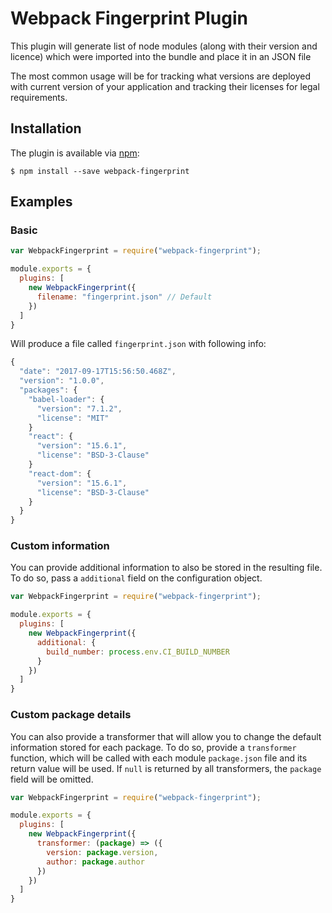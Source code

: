 Webpack Fingerprint Plugin
====================

This plugin will generate list of node modules (along with their version and licence)
which were imported into the bundle and place it in an JSON file

The most common usage will be for tracking what versions are deployed with current version
of your application and tracking their licenses for legal requirements.

## Installation

The plugin is available via [npm](https://www.npmjs.com/package/webpack-fingerprint):

```
$ npm install --save webpack-fingerprint
```

## Examples

### Basic

```js
var WebpackFingerprint = require("webpack-fingerprint");

module.exports = {
  plugins: [    
    new WebpackFingerprint({
      filename: "fingerprint.json" // Default
    })
  ]
}
```

Will produce a file called `fingerprint.json` with following info:

```js
{
  "date": "2017-09-17T15:56:50.468Z",
  "version": "1.0.0",
  "packages": {
    "babel-loader": {
      "version": "7.1.2",
      "license": "MIT"
    }
    "react": {
      "version": "15.6.1",
      "license": "BSD-3-Clause"
    }
    "react-dom": {
      "version": "15.6.1",
      "license": "BSD-3-Clause"
    }
  }
}
```

### Custom information

You can provide additional information to also be stored in the resulting file. To do so, pass a `additional` field on the configuration object.

```js
var WebpackFingerprint = require("webpack-fingerprint");

module.exports = {
  plugins: [    
    new WebpackFingerprint({
      additional: {
        build_number: process.env.CI_BUILD_NUMBER
      }
    })
  ]
}
```

### Custom package details

You can also provide a transformer that will allow you to change the default information stored for each package. To do so, provide a `transformer` function, which will be called with each module `package.json` file and its return value will be used. If `null` is returned by all transformers, the `package` field will be omitted.

```js
var WebpackFingerprint = require("webpack-fingerprint");

module.exports = {
  plugins: [    
    new WebpackFingerprint({
      transformer: (package) => ({
        version: package.version,
        author: package.author
      })
    })
  ]
}
```
